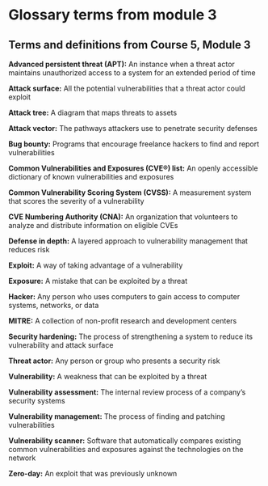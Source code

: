 # Glossary terms from module 3

## Terms and definitions from Course 5, Module 3

**Advanced persistent threat (APT):** An instance when a threat actor maintains unauthorized access to a system for an extended period of time 

**Attack surface:** All the potential vulnerabilities that a threat actor could exploit

**Attack tree:** A diagram that maps threats to assets

**Attack vector:** The pathways attackers use to penetrate security defenses 

**Bug bounty:** Programs that encourage freelance hackers to find and report vulnerabilities

**Common Vulnerabilities and Exposures (CVE®) list:** An openly accessible dictionary of known vulnerabilities and exposures

**Common Vulnerability Scoring System (CVSS):** A measurement system that scores the severity of a vulnerability

**CVE Numbering Authority (CNA):** An organization that volunteers to analyze and distribute information on eligible CVEs

**Defense in depth:** A layered approach to vulnerability management that reduces risk

**Exploit:** A way of taking advantage of a vulnerability

**Exposure:** A mistake that can be exploited by a threat

**Hacker:** Any person who uses computers to gain access to computer systems, networks, or data

**MITRE:** A collection of non-profit research and development centers

**Security hardening:** The process of strengthening a system to reduce its vulnerability and attack surface

**Threat actor:** Any person or group who presents a security risk

**Vulnerability:** A weakness that can be exploited by a threat

**Vulnerability assessment:** The internal review process of a company’s security systems

**Vulnerability management:** The process of finding and patching vulnerabilities

**Vulnerability scanner:** Software that automatically compares existing common vulnerabilities and exposures against the technologies on the network

**Zero-day:** An exploit that was previously unknown